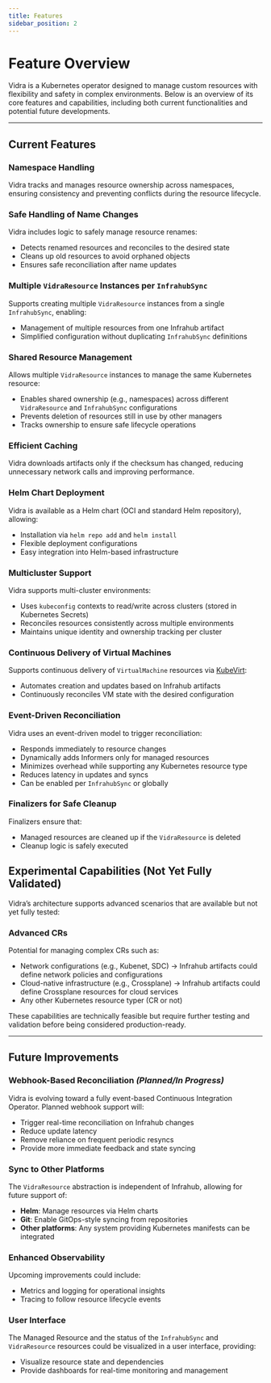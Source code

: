 ```yaml
---
title: Features
sidebar_position: 2
---
```


# Feature Overview

Vidra is a Kubernetes operator designed to manage custom resources with flexibility and safety in complex environments. Below is an overview of its core features and capabilities, including both current functionalities and potential future developments.

---

## Current Features

### Namespace Handling
Vidra tracks and manages resource ownership across namespaces, ensuring consistency and preventing conflicts during the resource lifecycle.

### Safe Handling of Name Changes
Vidra includes logic to safely manage resource renames:
- Detects renamed resources and reconciles to the desired state
- Cleans up old resources to avoid orphaned objects
- Ensures safe reconciliation after name updates

### Multiple `VidraResource` Instances per `InfrahubSync`
Supports creating multiple `VidraResource` instances from a single `InfrahubSync`, enabling:
- Management of multiple resources from one Infrahub artifact
- Simplified configuration without duplicating `InfrahubSync` definitions

### Shared Resource Management
Allows multiple `VidraResource` instances to manage the same Kubernetes resource:
- Enables shared ownership (e.g., namespaces) across different `VidraResource` and `InfrahubSync` configurations
- Prevents deletion of resources still in use by other managers
- Tracks ownership to ensure safe lifecycle operations

### Efficient Caching
Vidra downloads artifacts only if the checksum has changed, reducing unnecessary network calls and improving performance.

### Helm Chart Deployment
Vidra is available as a Helm chart (OCI and standard Helm repository), allowing:
- Installation via `helm repo add` and `helm install`
- Flexible deployment configurations
- Easy integration into Helm-based infrastructure

### Multicluster Support
Vidra supports multi-cluster environments:
- Uses `kubeconfig` contexts to read/write across clusters (stored in Kubernetes Secrets)
- Reconciles resources consistently across multiple environments
- Maintains unique identity and ownership tracking per cluster

### Continuous Delivery of Virtual Machines
Supports continuous delivery of `VirtualMachine` resources via [KubeVirt](https://kubevirt.io):
- Automates creation and updates based on Infrahub artifacts
- Continuously reconciles VM state with the desired configuration

### Event-Driven Reconciliation
Vidra uses an event-driven model to trigger reconciliation:
- Responds immediately to resource changes
- Dynamically adds Informers only for managed resources
- Minimizes overhead while supporting any Kubernetes resource type
- Reduces latency in updates and syncs
- Can be enabled per `InfrahubSync` or globally

### Finalizers for Safe Cleanup
Finalizers ensure that:
- Managed resources are cleaned up if the `VidraResource` is deleted
- Cleanup logic is safely executed

## Experimental Capabilities (Not Yet Fully Validated)

Vidra’s architecture supports advanced scenarios that are available but not yet fully tested:

### Advanced CRs
Potential for managing complex CRs such as:
- Network configurations (e.g., Kubenet, SDC) -> Infrahub artifacts could define network policies and configurations
- Cloud-native infrastructure (e.g., Crossplane) -> Infrahub artifacts could define Crossplane resources for cloud services
- Any other Kubernetes resource typer (CR or not)

These capabilities are technically feasible but require further testing and validation before being considered production-ready.

---

## Future Improvements

### Webhook-Based Reconciliation *(Planned/In Progress)*
Vidra is evolving toward a fully event-based Continuous Integration Operator. Planned webhook support will:
- Trigger real-time reconciliation on Infrahub changes
- Reduce update latency
- Remove reliance on frequent periodic resyncs
- Provide more immediate feedback and state syncing

### Sync to Other Platforms
The `VidraResource` abstraction is independent of Infrahub, allowing for future support of:
- **Helm**: Manage resources via Helm charts
- **Git**: Enable GitOps-style syncing from repositories
- **Other platforms**: Any system providing Kubernetes manifests can be integrated

### Enhanced Observability
Upcoming improvements could include:
- Metrics and logging for operational insights
- Tracing to follow resource lifecycle events

### User Interface
The Managed Resource and the status of the `InfrahubSync` and `VidraResource` resources could be visualized in a user interface, providing:
- Visualize resource state and dependencies
- Provide dashboards for real-time monitoring and management

